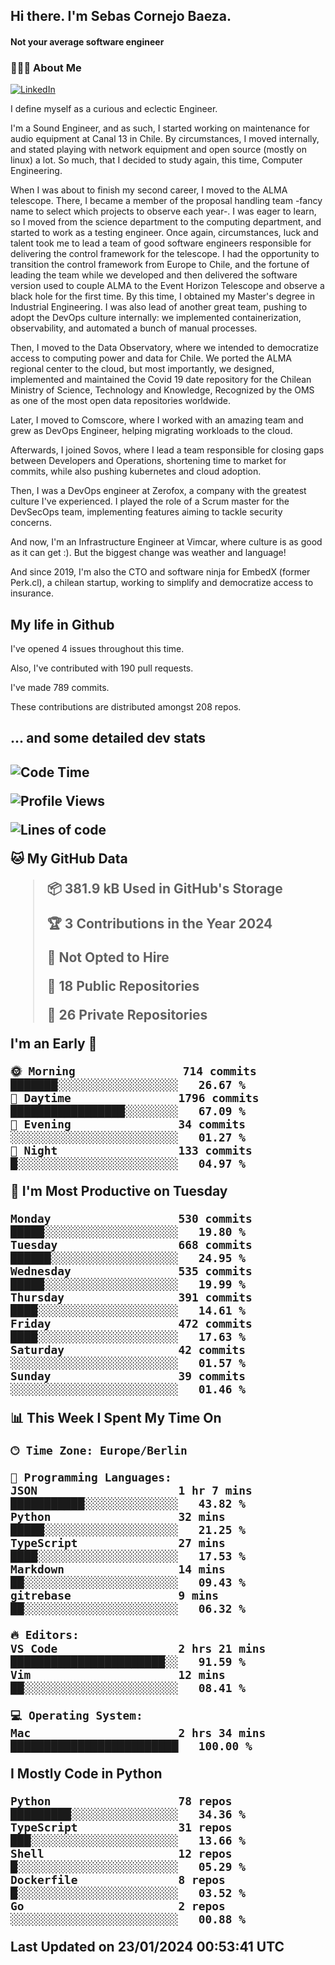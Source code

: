 <h2> Hi there.  I'm Sebas Cornejo Baeza.</h2>
<h4> Not your average software engineer</h4>
<h3> 👨🏻‍💻 About Me </h3>
<a href="http://linkedin.com/in/sebastian-cornejo-baeza/"><img alt="LinkedIn" src="https://img.shields.io/badge/Sebas%20Cornejo%20-informational?style=appveyor&logo=linkedin"></a>


I define myself as a curious and eclectic Engineer.

I'm a Sound Engineer, and as such, I started working on maintenance for audio equipment at Canal 13 in Chile.
By circumstances, I moved internally, and stated playing with network equipment and open source (mostly on linux) 
a lot. So much, that I decided to study again, this time, Computer Engineering.

When I was about to finish my second career, I moved to the ALMA telescope. There, I became a member of the proposal handling team
-fancy name to select which projects to observe each year-. 
I was eager to learn, so I moved from the science department to the computing department, and started to work as 
a testing engineer. Once again, circumstances, luck and talent took me to lead a team of good software engineers 
responsible for delivering the control framework for the telescope. I had the opportunity to transition the control framework from
Europe to Chile, and the fortune of leading the team while we developed and then delivered the software
version used to couple ALMA to the Event Horizon Telescope and observe a black hole for the first time.
By this time, I obtained my Master's degree in Industrial Engineering.
I was also lead of another great team, pushing to adopt the DevOps culture internally: we implemented containerization, observability, and automated a bunch of manual processes.

Then, I moved to the Data Observatory, where we intended to democratize access to computing power
and data for Chile. We ported the ALMA regional center to the cloud, but most importantly, we designed, implemented
and maintained the Covid 19 date repository for the Chilean Ministry of Science, Technology and Knowledge, Recognized by the OMS as one of the most open
data repositories worldwide.

Later, I moved to Comscore, where I worked with an amazing team and grew as DevOps Engineer, helping migrating workloads to the cloud.

Afterwards, I joined Sovos, where I lead a team responsible for closing gaps between Developers and Operations, shortening time to market for commits, while
also pushing kubernetes and cloud adoption.

Then, I was a DevOps engineer at Zerofox, a company with the greatest culture I've experienced. I played the role of a Scrum master for the DevSecOps team,
implementing features aiming to tackle security concerns.

And now, I'm an Infrastructure Engineer at Vimcar, where culture is as good as it can get :). But the biggest change was weather and language!
 
And since 2019, I'm also the CTO and software ninja for EmbedX (former Perk.cl), a chilean startup, working to simplify and democratize access to insurance.

<h2> My life in Github </h2>

I've opened 4 issues throughout this time.

Also, I've contributed with 190 pull requests.

I've made 789 commits.

These contributions are distributed amongst 208 repos.

<h2>... and some detailed dev stats<h2>

<!--START_SECTION:waka-->
![Code Time](http://img.shields.io/badge/Code%20Time-641%20hrs%2055%20mins-blue)

![Profile Views](http://img.shields.io/badge/Profile%20Views-74-blue)

![Lines of code](https://img.shields.io/badge/From%20Hello%20World%20I%27ve%20Written-1.2%20million%20lines%20of%20code-blue)

**🐱 My GitHub Data** 

> 📦 381.9 kB Used in GitHub's Storage 
 > 
> 🏆 3 Contributions in the Year 2024
 > 
> 🚫 Not Opted to Hire
 > 
> 📜 18 Public Repositories 
 > 
> 🔑 26 Private Repositories 
 > 
**I'm an Early 🐤** 

```text
🌞 Morning                714 commits         ███████░░░░░░░░░░░░░░░░░░   26.67 % 
🌆 Daytime                1796 commits        █████████████████░░░░░░░░   67.09 % 
🌃 Evening                34 commits          ░░░░░░░░░░░░░░░░░░░░░░░░░   01.27 % 
🌙 Night                  133 commits         █░░░░░░░░░░░░░░░░░░░░░░░░   04.97 % 
```
📅 **I'm Most Productive on Tuesday** 

```text
Monday                   530 commits         █████░░░░░░░░░░░░░░░░░░░░   19.80 % 
Tuesday                  668 commits         ██████░░░░░░░░░░░░░░░░░░░   24.95 % 
Wednesday                535 commits         █████░░░░░░░░░░░░░░░░░░░░   19.99 % 
Thursday                 391 commits         ████░░░░░░░░░░░░░░░░░░░░░   14.61 % 
Friday                   472 commits         ████░░░░░░░░░░░░░░░░░░░░░   17.63 % 
Saturday                 42 commits          ░░░░░░░░░░░░░░░░░░░░░░░░░   01.57 % 
Sunday                   39 commits          ░░░░░░░░░░░░░░░░░░░░░░░░░   01.46 % 
```


📊 **This Week I Spent My Time On** 

```text
🕑︎ Time Zone: Europe/Berlin

💬 Programming Languages: 
JSON                     1 hr 7 mins         ███████████░░░░░░░░░░░░░░   43.82 % 
Python                   32 mins             █████░░░░░░░░░░░░░░░░░░░░   21.25 % 
TypeScript               27 mins             ████░░░░░░░░░░░░░░░░░░░░░   17.53 % 
Markdown                 14 mins             ██░░░░░░░░░░░░░░░░░░░░░░░   09.43 % 
gitrebase                9 mins              ██░░░░░░░░░░░░░░░░░░░░░░░   06.32 % 

🔥 Editors: 
VS Code                  2 hrs 21 mins       ███████████████████████░░   91.59 % 
Vim                      12 mins             ██░░░░░░░░░░░░░░░░░░░░░░░   08.41 % 

💻 Operating System: 
Mac                      2 hrs 34 mins       █████████████████████████   100.00 % 
```

**I Mostly Code in Python** 

```text
Python                   78 repos            █████████░░░░░░░░░░░░░░░░   34.36 % 
TypeScript               31 repos            ███░░░░░░░░░░░░░░░░░░░░░░   13.66 % 
Shell                    12 repos            █░░░░░░░░░░░░░░░░░░░░░░░░   05.29 % 
Dockerfile               8 repos             █░░░░░░░░░░░░░░░░░░░░░░░░   03.52 % 
Go                       2 repos             ░░░░░░░░░░░░░░░░░░░░░░░░░   00.88 % 
```




 Last Updated on 23/01/2024 00:53:41 UTC
<!--END_SECTION:waka-->
